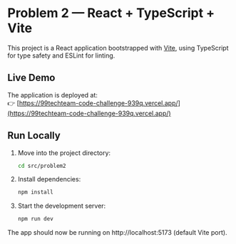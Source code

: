 # Problem 2 — React + TypeScript + Vite

This project is a React application bootstrapped with [Vite](https://vitejs.dev/), using TypeScript for type safety and ESLint for linting.

## Live Demo

The application is deployed at:  
👉 [https://99techteam-code-challenge-939q.vercel.app/](https://99techteam-code-challenge-939q.vercel.app/)

## Run Locally

1. Move into the project directory:
   ```bash
   cd src/problem2

2. Install dependencies:
   ```bash
   npm install

3. Start the development server:
   ```bash
   npm run dev

The app should now be running on http://localhost:5173
(default Vite port).